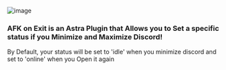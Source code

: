 ![image](https://user-images.githubusercontent.com/52699291/137605769-150ab635-359c-402f-8574-7e056b5481d1.png)


### AFK on Exit is an Astra Plugin that Allows you to Set a specific status if you Minimize and Maximize Discord!

By Default, your status will be set to 'idle' when you minimize discord and set to 'online' when you Open it again
